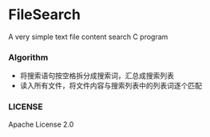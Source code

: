 # FileSearch
A very simple text file content search C program

### Algorithm
* 将搜索语句按空格拆分成搜索词，汇总成搜索列表
* 读入所有文件，将文件内容与搜索列表中的列表词逐个匹配

### LICENSE
Apache License 2.0
